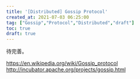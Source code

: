 ```yaml
---
title: '[Distributed] Gossip Protocol'
created_at: 2021-07-03 06:25:00
tag: ["Gossip","Protocol","Distributed","draft"]
toc: true
draft: true
---
```


待完善。


<https://en.wikipedia.org/wiki/Gossip_protocol>
<http://incubator.apache.org/projects/gossip.html>